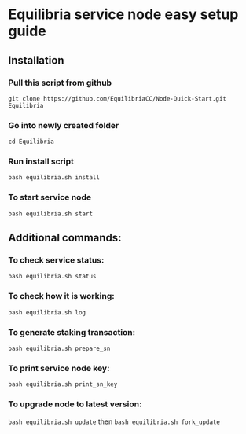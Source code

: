 
# Equilibria service node easy setup guide



## Installation

### Pull this script from github
`git clone https://github.com/EquilibriaCC/Node-Quick-Start.git Equilibria`

### Go into newly created folder

`cd Equilibria`

### Run install script

`bash equilibria.sh install`

### To start service node

`bash equilibria.sh start`

## Additional commands:

### To check service status:

`bash equilibria.sh status`

### To check how it is working:

`bash equilibria.sh log`

### To generate staking transaction:

`bash equilibria.sh prepare_sn`

### To print service node key:

`bash equilibria.sh print_sn_key`

### To upgrade node to latest version:

`bash equilibria.sh update`
 then
`bash equilibria.sh fork_update`

